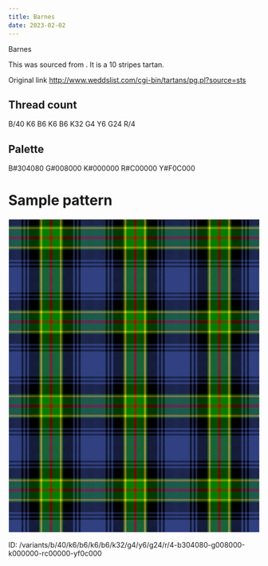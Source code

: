 ```yaml
---
title: Barnes
date: 2023-02-02
---
```

Barnes

This was sourced from <no value>.  It is a 10 stripes tartan.

Original link http://www.weddslist.com/cgi-bin/tartans/pg.pl?source=sts

## Thread count
B/40 K6 B6 K6 B6 K32 G4 Y6 G24 R/4

## Palette
B#304080 G#008000 K#000000 R#C00000 Y#F0C000

# Sample pattern

![Tartan detail](tartan.png "B/40 K6 B6 K6 B6 K32 G4 Y6 G24 R/4 tartan")

ID: /variants/b/40/k6/b6/k6/b6/k32/g4/y6/g24/r/4-b304080-g008000-k000000-rc00000-yf0c000